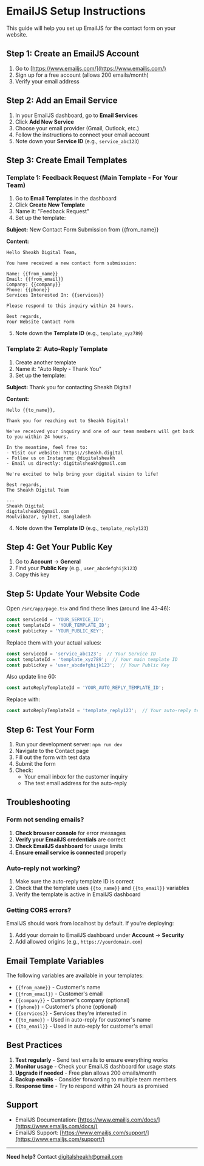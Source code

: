 # EmailJS Setup Instructions

This guide will help you set up EmailJS for the contact form on your website.

## Step 1: Create an EmailJS Account

1. Go to [https://www.emailjs.com/](https://www.emailjs.com/)
2. Sign up for a free account (allows 200 emails/month)
3. Verify your email address

## Step 2: Add an Email Service

1. In your EmailJS dashboard, go to **Email Services**
2. Click **Add New Service**
3. Choose your email provider (Gmail, Outlook, etc.)
4. Follow the instructions to connect your email account
5. Note down your **Service ID** (e.g., `service_abc123`)

## Step 3: Create Email Templates

### Template 1: Feedback Request (Main Template - For Your Team)

1. Go to **Email Templates** in the dashboard
2. Click **Create New Template**
3. Name it: "Feedback Request"
4. Set up the template:

**Subject:** New Contact Form Submission from {{from_name}}

**Content:**
```
Hello Sheakh Digital Team,

You have received a new contact form submission:

Name: {{from_name}}
Email: {{from_email}}
Company: {{company}}
Phone: {{phone}}
Services Interested In: {{services}}

Please respond to this inquiry within 24 hours.

Best regards,
Your Website Contact Form
```

5. Note down the **Template ID** (e.g., `template_xyz789`)

### Template 2: Auto-Reply Template

1. Create another template
2. Name it: "Auto Reply - Thank You"
3. Set up the template:

**Subject:** Thank you for contacting Sheakh Digital!

**Content:**
```
Hello {{to_name}},

Thank you for reaching out to Sheakh Digital!

We've received your inquiry and one of our team members will get back to you within 24 hours.

In the meantime, feel free to:
- Visit our website: https://sheakh.digital
- Follow us on Instagram: @digitalsheakh
- Email us directly: digitalsheakh@gmail.com

We're excited to help bring your digital vision to life!

Best regards,
The Sheakh Digital Team

---
Sheakh Digital
digitalsheakh@gmail.com
Moulvibazar, Sylhet, Bangladesh
```

4. Note down the **Template ID** (e.g., `template_reply123`)

## Step 4: Get Your Public Key

1. Go to **Account** → **General**
2. Find your **Public Key** (e.g., `user_abcdefghijk123`)
3. Copy this key

## Step 5: Update Your Website Code

Open `/src/app/page.tsx` and find these lines (around line 43-46):

```typescript
const serviceId = 'YOUR_SERVICE_ID';
const templateId = 'YOUR_TEMPLATE_ID';
const publicKey = 'YOUR_PUBLIC_KEY';
```

Replace them with your actual values:

```typescript
const serviceId = 'service_abc123';  // Your Service ID
const templateId = 'template_xyz789';  // Your main template ID
const publicKey = 'user_abcdefghijk123';  // Your Public Key
```

Also update line 60:

```typescript
const autoReplyTemplateId = 'YOUR_AUTO_REPLY_TEMPLATE_ID';
```

Replace with:

```typescript
const autoReplyTemplateId = 'template_reply123';  // Your auto-reply template ID
```

## Step 6: Test Your Form

1. Run your development server: `npm run dev`
2. Navigate to the Contact page
3. Fill out the form with test data
4. Submit the form
5. Check:
   - Your email inbox for the customer inquiry
   - The test email address for the auto-reply

## Troubleshooting

### Form not sending emails?

1. **Check browser console** for error messages
2. **Verify your EmailJS credentials** are correct
3. **Check EmailJS dashboard** for usage limits
4. **Ensure email service is connected** properly

### Auto-reply not working?

1. Make sure the auto-reply template ID is correct
2. Check that the template uses `{{to_name}}` and `{{to_email}}` variables
3. Verify the template is active in EmailJS dashboard

### Getting CORS errors?

EmailJS should work from localhost by default. If you're deploying:
1. Add your domain to EmailJS dashboard under **Account** → **Security**
2. Add allowed origins (e.g., `https://yourdomain.com`)

## Email Template Variables

The following variables are available in your templates:

- `{{from_name}}` - Customer's name
- `{{from_email}}` - Customer's email
- `{{company}}` - Customer's company (optional)
- `{{phone}}` - Customer's phone (optional)
- `{{services}}` - Services they're interested in
- `{{to_name}}` - Used in auto-reply for customer's name
- `{{to_email}}` - Used in auto-reply for customer's email

## Best Practices

1. **Test regularly** - Send test emails to ensure everything works
2. **Monitor usage** - Check your EmailJS dashboard for usage stats
3. **Upgrade if needed** - Free plan allows 200 emails/month
4. **Backup emails** - Consider forwarding to multiple team members
5. **Response time** - Try to respond within 24 hours as promised

## Support

- EmailJS Documentation: [https://www.emailjs.com/docs/](https://www.emailjs.com/docs/)
- EmailJS Support: [https://www.emailjs.com/support/](https://www.emailjs.com/support/)

---

**Need help?** Contact digitalsheakh@gmail.com
